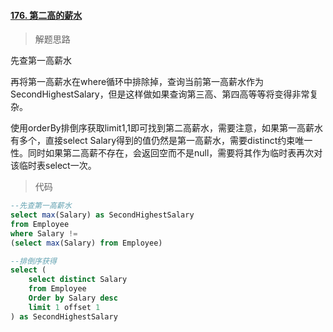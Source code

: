 #### [176. 第二高的薪水](https://leetcode-cn.com/problems/second-highest-salary/)

> 解题思路

先查第一高薪水

再将第一高薪水在where循环中排除掉，查询当前第一高薪水作为SecondHighestSalary，但是这样做如果查询第三高、第四高等等将变得非常复杂。

使用orderBy排倒序获取limit1,1即可找到第二高薪水，需要注意，如果第一高薪水有多个，直接select Salary得到的值仍然是第一高薪水，需要distinct约束唯一性。同时如果第二高薪不存在，会返回空而不是null，需要将其作为临时表再次对该临时表select一次。

> 代码

```sql
--先查第一高薪水
select max(Salary) as SecondHighestSalary 
from Employee
where Salary != 
(select max(Salary) from Employee)

--排倒序获得
select (
    select distinct Salary
    from Employee
    Order by Salary desc
    limit 1 offset 1
) as SecondHighestSalary

```

